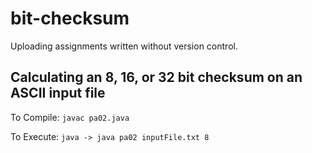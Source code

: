 # bit-checksum
Uploading assignments written without version control.

## Calculating an 8, 16, or 32 bit checksum on an ASCII input file


To Compile: ``javac pa02.java``

To Execute: ``java -> java pa02 inputFile.txt 8``